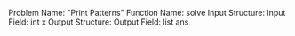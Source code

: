 Problem Name: "Print Patterns"
Function Name: solve
Input Structure:
Input Field: int x
Output Structure:
Output Field: list<int> ans